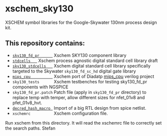 # xschem_sky130
XSCHEM symbol libraries for the Google-Skywater 130nm process design kit. 
## This repository contains:

- [`sky130_fd_pr      `](https://github.com/StefanSchippers/xschem_sky130/tree/main/sky130_fd_pr) Xschem SKY130 component library
- [`stdcells   `](https://github.com/StefanSchippers/xschem_sky130/tree/main/stdcells) Xschem process agnostic digital standard cell library draft
- [`sky130_stdcells   `](https://github.com/StefanSchippers/xschem_sky130/tree/main/sky130_stdcells) Xschem digital standard cell library specifically targeted to the Skywater `sky130_fd_sc_hd` digital gate library
- [`mips_cpu          `](https://github.com/StefanSchippers/xschem_sky130/tree/main/mips_cpu) Xschem port of Diadatp [mips_cpu](https://github.com/diadatp/mips_cpu) verilog project
- `sky130_tests      ` Xschem testbenches for testing sky130_fd_pr components with NGSPICE
- `sky130_fd_pr.patch` Patch file (apply in `sky130_fd_pr` directory) to replace temp with temper, allow different sizes for nfet_01v8 and
pfet_01v8_hvt.
- [`decred_hash_macro `](https://github.com/StefanSchippers/xschem_sky130/tree/main/decred_hash_macro) Import of a big RTL design from spice netlist.
- `xschemrc          ` Xschem configuration file.

Run xschem from this directory. It will read the xschemrc file to correctly set the search paths.
Stefan
